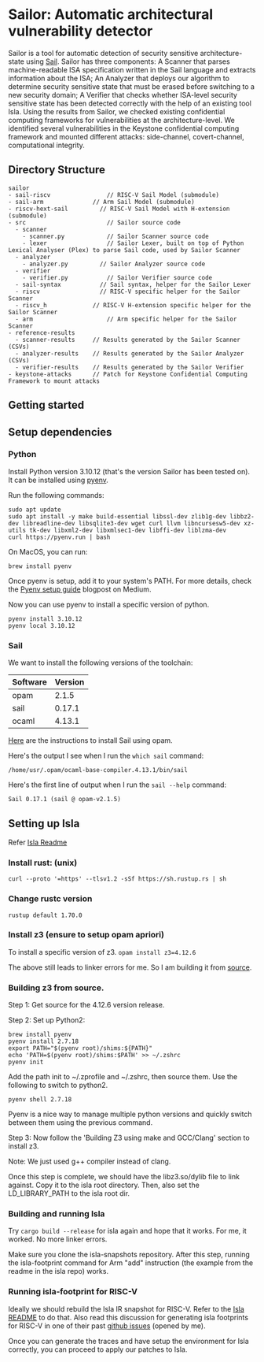 # Sailor: Automatic architectural vulnerability detector 

Sailor is a tool for automatic detection of security sensitive architecture-state using [Sail](https://github.com/rems-project/sail). Sailor has three components: A Scanner that parses machine-readable ISA specification written in the Sail language and extracts information about the ISA; An Analyzer that deploys our algorithm to determine security sensitive state that must be erased before switching to a new security domain; A Verifier that checks whether ISA-level security sensitive state has been detected correctly with the help of an existing tool Isla. Using the results from Sailor, we checked existing confidential computing frameworks for vulnerabilities at the architecture-level. We identified several vulnerabilities in the Keystone confidential computing framework and mounted different attacks: side-channel, covert-channel, computational integrity.

Directory Structure
-------------------

```
sailor
- sail-riscv		        // RISC-V Sail Model (submodule)  
- sail-arm              // Arm Sail Model (submodule) 
- riscv-hext-sail	      // RISC-V Sail Model with H-extension (submodule) 
- src 			            // Sailor source code   
  - scanner 
    - scanner.py 		    // Sailor Scanner source code 
    - lexer		            // Sailor Lexer, built on top of Python Lexical Analyser (Plex) to parse Sail code, used by Sailor Scanner
  - analyzer
    - analyzer.py 		  // Sailor Analyzer source code
  - verifier
    - verifier.py		    // Sailor Verifier source code  
  - sail-syntax 	      // Sail syntax, helper for the Sailor Lexer 
  - riscv  		          // RISC-V specific helper for the Sailor Scanner
  - riscv_h             // RISC-V H-extension specific helper for the Sailor Scanner  
  - arm 		            // Arm specific helper for the Sailor Scanner 
- reference-results
  - scanner-results     // Results generated by the Sailor Scanner (CSVs)
  - analyzer-results    // Results generated by the Sailor Analyzer (CSVs)
  - verifier-results    // Results generated by the Sailor Verifier
- keystone-attacks 	    // Patch for Keystone Confidential Computing Framework to mount attacks 
```

Getting started
---------------

## Setup dependencies 

### Python 

Install Python version 3.10.12 (that's the version Sailor has been tested on). 
It can be installed using [pyenv](https://medium.com/@aashari/easy-to-follow-guide-of-how-to-install-pyenv-on-ubuntu-a3730af8d7f0).

Run the following commands: 
```
sudo apt update
sudo apt install -y make build-essential libssl-dev zlib1g-dev libbz2-dev libreadline-dev libsqlite3-dev wget curl llvm libncursesw5-dev xz-utils tk-dev libxml2-dev libxmlsec1-dev libffi-dev liblzma-dev
curl https://pyenv.run | bash
```

On MacOS, you can run: 
```
brew install pyenv
```

Once pyenv is setup, add it to your system's PATH. For more details, check the [Pyenv setup guide](https://medium.com/@aashari/easy-to-follow-guide-of-how-to-install-pyenv-on-ubuntu-a3730af8d7f0) blogpost on Medium.  

Now you can use pyenv to install a specific version of python. 

```
pyenv install 3.10.12
pyenv local 3.10.12
``` 

### Sail 

We want to install the following versions of the toolchain: 

| Software | Version | 
|----|----|
| opam | 2.1.5 | 
| sail | 0.17.1 |
| ocaml | 4.13.1 |

[Here](https://github.com/rems-project/sail/blob/sail2/INSTALL.md) are the instructions to install Sail using opam.

Here's the output I see when I run the `which sail` command: 
```
/home/usr/.opam/ocaml-base-compiler.4.13.1/bin/sail
```

Here's the first line of output when I run the `sail --help` command: 
```
Sail 0.17.1 (sail @ opam-v2.1.5)
```

Setting up Isla
---------------

Refer [Isla Readme](https://github.com/rems-project/isla/tree/master)

### Install rust: (unix)

`curl --proto '=https' --tlsv1.2 -sSf https://sh.rustup.rs | sh`

### Change rustc version

`rustup default 1.70.0`

### Install z3 (ensure to setup opam apriori)

To install a specific version of z3.
`opam install z3=4.12.6`

The above still leads to linker errors for me. So I am building it from [source](https://github.com/Z3Prover/z3).

### Building z3 from source.

Step 1: Get source for the 4.12.6 version release.

Step 2: Set up Python2:

```
brew install pyenv
pyenv install 2.7.18
export PATH="$(pyenv root)/shims:${PATH}"
echo 'PATH=$(pyenv root)/shims:$PATH' >> ~/.zshrc
pyenv init
```

Add the path init to ~/.zprofile and ~/.zshrc, then source them.
Use the following to switch to python2.

`pyenv shell 2.7.18`

Pyenv is a nice way to manage multiple python versions and quickly switch between them using the previous command.

Step 3: Now follow the 'Building Z3 using make and GCC/Clang' section to install z3.

Note: We just used g++ compiler instead of clang.

Once this step is complete, we should have the libz3.so/dylib file to link against. Copy it to the isla root directory.
Then, also set the LD\_LIBRARY\_PATH to the isla root dir.

### Building and running Isla

Try `cargo build --release` for isla again and hope that it works. For me, it worked. No more linker errors.

Make sure you clone the isla-snapshots repository. After this step, running the isla-footprint command for Arm "add" instruction (the example from the readme in the isla repo) works.

### Running isla-footprint for RISC-V

Ideally we should rebuild the Isla IR snapshot for RISC-V. Refer to the [Isla README](https://github.com/rems-project/isla?tab=readme-ov-file#model-snapshots) to do that. Also read this discussion for generating isla footprints for RISC-V in one of their past [github issues](https://github.com/rems-project/isla/issues/82) (opened by me).

Once you can generate the traces and have setup the environment for Isla correctly, you can proceed to apply our patches to Isla.




